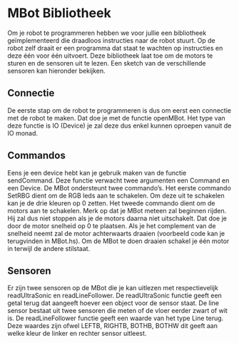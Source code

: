 # MBot Bibliotheek


Om je robot te programmeren hebben we voor jullie een bibliotheek geïmplementeerd die draadloos instructies naar de robot stuurt. Op de robot zelf draait er een programma dat staat te wachten op instructies en deze één voor één uitvoert. Deze bibliotheek laat toe om de motors te sturen en de sensoren uit te lezen. Een sketch van de verschillende sensoren kan hieronder bekijken. 

## Connectie 
De eerste stap om de robot te programmeren is dus om eerst een connectie met de robot te maken. Dat doe je met de functie openMBot. Het type van deze functie is IO (Device) je zal deze dus enkel kunnen oproepen vanuit de IO monad. 

## Commandos 
Eens je een device hebt kan je gebruik maken van de functie sendCommand. Deze functie verwacht twee argumenten een Command en een Device. De MBot ondersteunt twee commando’s. Het eerste commando SetRBG dient om de RGB leds aan te schakelen. Om deze uit te schakelen kan je de drie kleuren op 0 zetten. Het tweede commando dient om de motors aan te schakelen. Merk op dat je MBot meteen zal beginnen rijden. Hij zal dus niet stoppen als je de motors daarna niet uitschakelt. Dat doe je door de motor snelheid op 0 te plaatsen. Als je het complement van de snelheid neemt zal de motor achterwaarts draaien (voorbeeld code kan je terugvinden in MBot.hs). Om de MBot te doen draaien schakel je één motor in terwijl de andere stilstaat.   

## Sensoren
Er zijn twee sensoren op de MBot die je kan uitlezen met respectievelijk readUltraSonic en readLineFollower. De readUltraSonic functie geeft een getal terug dat aangeeft hoever een object voor de sensor staat.  De line sensor bestaat uit twee sensoren die meten of de vloer eerder zwart of wit is. De  readLineFollower functie geeft een waarde van het type Line terug.  Deze waardes zijn ofwel  LEFTB, RIGHTB, BOTHB, BOTHW  dit geeft aan welke kleur de linker en rechter sensor uitleest.  
